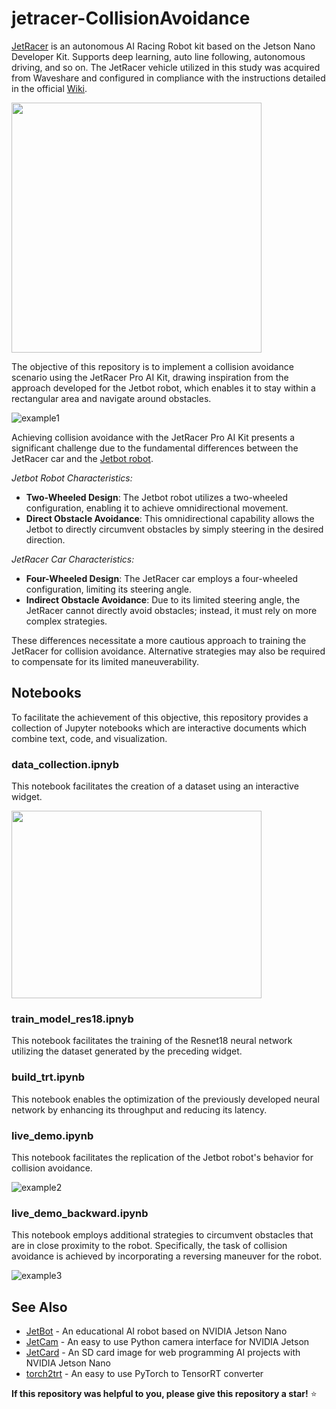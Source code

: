 # jetracer-CollisionAvoidance
[JetRacer](https://www.waveshare.com/jetracer-pro-ai-kit.htm) is an autonomous AI Racing Robot kit based on the Jetson Nano Developer Kit. Supports deep learning, auto line following, autonomous driving, and so on. The JetRacer vehicle utilized in this study was acquired from Waveshare and configured in compliance with the instructions detailed in the official [Wiki](https://www.waveshare.com/wiki/JetRacer_Pro_AI_Kit).

<img src="https://www.waveshare.com/media/catalog/product/cache/1/image/800x800/9df78eab33525d08d6e5fb8d27136e95/j/e/jetracer-pro-ai-kit-1.jpg" width="400" height="400">

The objective of this repository is to implement a collision avoidance scenario using the JetRacer Pro AI Kit, drawing inspiration from the approach developed for the Jetbot robot, which enables it to stay within a rectangular area and navigate around obstacles.

![example1](https://github.com/chentyra/jetracer-CollisionAvoidance/assets/68944703/055e61a2-cb15-43c5-a609-035c3ba8e9b4)

Achieving collision avoidance with the JetRacer Pro AI Kit presents a significant challenge due to the fundamental differences between the JetRacer car and the [Jetbot robot](https://www.waveshare.com/jetbot-2gb-ai-kit.htm).

*Jetbot Robot Characteristics:*

- **Two-Wheeled Design**: The Jetbot robot utilizes a two-wheeled configuration, enabling it to achieve omnidirectional movement.
- **Direct Obstacle Avoidance**: This omnidirectional capability allows the Jetbot to directly circumvent obstacles by simply steering in the desired direction.

*JetRacer Car Characteristics:*

- **Four-Wheeled Design**: The JetRacer car employs a four-wheeled configuration, limiting its steering angle.
- **Indirect Obstacle Avoidance**: Due to its limited steering angle, the JetRacer cannot directly avoid obstacles; instead, it must rely on more complex strategies.

These differences necessitate a more cautious approach to training the JetRacer for collision avoidance. Alternative strategies may also be required to compensate for its limited maneuverability.

## Notebooks

To facilitate the achievement of this objective, this repository provides a collection of Jupyter notebooks which are interactive documents which combine text, code, and visualization.

### data_collection.ipnyb
This notebook facilitates the creation of a dataset using an interactive widget.

<img src="https://www.waveshare.com/w/A6Y79bcq/Kdy80nYY.php?f=JetBot_AI_Kit_Manual_13.jpg&width=600" width="400" height="300">

### train_model_res18.ipnyb
This notebook facilitates the training of the Resnet18 neural network utilizing the dataset generated by the preceding widget.

### build_trt.ipynb
This notebook enables the optimization of the previously developed neural network by enhancing its throughput and reducing its latency.

### live_demo.ipynb
This notebook facilitates the replication of the Jetbot robot's behavior for collision avoidance.

![example2](https://github.com/chentyra/jetracer-CollisionAvoidance/assets/68944703/19285eac-03b8-40fb-b510-db85e8e0bef5)

### live_demo_backward.ipynb
This notebook employs additional strategies to circumvent obstacles that are in close proximity to the robot. Specifically, the task of collision avoidance is achieved by incorporating a reversing maneuver for the robot.

![example3](https://github.com/chentyra/jetracer-CollisionAvoidance/assets/68944703/7dfa7fa2-6bb9-4ddc-9904-9bd21f019835)

## See Also
- [JetBot](https://github.com/NVIDIA-AI-IOT/jetbot) - An educational AI robot based on NVIDIA Jetson Nano
- [JetCam](https://github.com/NVIDIA-AI-IOT/jetcam) - An easy to use Python camera interface for NVIDIA Jetson
- [JetCard](https://github.com/NVIDIA-AI-IOT/jetcard) - An SD card image for web programming AI projects with NVIDIA Jetson Nano
- [torch2trt](https://github.com/NVIDIA-AI-IOT/torch2trt) - An easy to use PyTorch to TensorRT converter

**If this repository was helpful to you, please give this repository a star!** :star:
